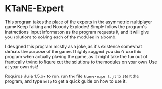# KTaNE-Expert

This program takes the place of the experts in the asymmetric multiplayer game Keep Talking and Nobody Explodes! Simply follow the program's instructions, input information as the program requests it, and it will give you solutions to solving each of the modules in a bomb.

I designed this program mostly as a joke, as it's existence somewhat defeats the purpose of the game. I highly suggest you _don't_ use this program when actually playing the game, as it might take the fun out of frantically trying to figure out the solutions to the modules on your own. Use at your own risk!

Requires Julia 1.5.x+ to run; run the file `ktane-expert.jl` to start the program, and type `help` to get a quick guide on how to use it.